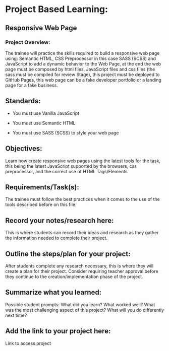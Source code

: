 # Project Based Learning:

## Responsive Web Page

### Project Overview:

The trainee will practice the skills required to build a responsive web page using: Semantic HTML, CSS Preprocessor in this case SASS (SCSS) and JavaScript to add a dynamic behavior to the Web Page, at the end the web page must be composed by html files, JavaScript files and css files (the sass must be compiled for review Stage), this project must be deployed to GitHub Pages, this web page can be a fake developer portfolio or a landing page for a fake business.

## Standards:

* You must use Vanilla JavaScript

* You must use Semantic HTML

* You must use SASS (SCSS) to style your web page



## Objectives:

Learn how create responsive web pages using the latest tools for the task, this being the latest JavaScript supported by the browsers, css preprocessor, and the correct use of HTML Tags/Elements

## Requirements/Task(s):

The trainee must follow the best practices when it comes to the use of the tools described before on this file.

## Record your notes/research here:

This is where students can record their ideas and research as they gather the information needed to complete their project.

## Outline the steps/plan for your project:

After students complete any research necessary, this is where they will create a plan for their project. Consider requiring teacher approval before they continue to the creation/implementation phase of the project.

## Summarize what you learned:

Possible student prompts: What did you learn? What worked well? What was the most challenging aspect of this project? What will you do differently next time?

## Add the link to your project here:

Link to access project